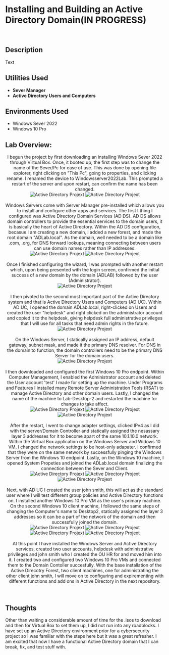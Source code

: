 <h1>Installing and Building an Active Directory Domain(IN PROGRESS)</h1>

<br />
<h2>Description</h2>
Text

<h2>Utilities Used</h2>

- <b>Sever Manager</b> 
- <b>Active Directory Users and Computers</b>

<h2>Environments Used </h2>

- </b>Windows Sever 2022</b>
- </b>Windows 10 Pro</b>

<h2>Lab Overview:</h2>

<p align="center">
I begun the project by first downloading an installing Windows Sever 2022 through Virtual Box. Once, it booted up, the first step was to change the name of the Sever/Pc for ease of use. This was done by opening file explorer, right clicking on "This Pc", going to properties, and clicking rename. I renamed the device to Windowsserver2022Lab. This prompted a restart of the server and upon restart, can confirm the name has been changed.<br/>
<img src="https://github.com/user-attachments/assets/6ff6a1b8-5f1d-494f-9f6d-d4dce962c462" alt="Active Directory Projext"/>
<img src="https://github.com/user-attachments/assets/fbfbb16a-8cb3-4058-a1fa-d48f11aadfdd" alt="Active Directory Projext"/>
<br />
<br />
Windows Servers come with Server Manager pre-installed which allows you to install and configure other apps and services. The first I thing I configured was Active Directory Domain Services (AD DS). AD DS allows domain controllers to provide the essential services to the domain users, it is basically the heart of Active Directory. Within the AD DS configuration, becasue I am creating a new domain, I added a new forest, and made the root domain "ADLab.local". As the domain, well needed to be a domain like .com, .org, for DNS forward lookups, meaning connecting between users can use domain names rather than IP addresses.<br/>
<img src="https://github.com/user-attachments/assets/0a7ad493-1d49-404e-9014-520f78dbbcd0" alt="Active Directory Projext"/>
<img src="https://github.com/user-attachments/assets/e22f6cbf-968f-49c9-b742-186dadb97445" alt="Active Directory Projext"/>
<br />
<br />
Once I finished configuring the wizard, I was prompted with another restart which, upon being presented with the login screen, confirmed the initial success of a new domain by the domain (ADLAB) followed by the user (Administrator).<br/>
<img src="https://github.com/user-attachments/assets/66b47822-159b-4823-b288-5f7ea0055b93" alt="Active Directory Projext"/>
<br />
<br />
I then pivoted to the second most important part of the Active Directory system and that is Active Directory Users and Computers (AD UC). Within AD UC, I opened the domain ADLab.local, right-clicked on Users and created the user "helpdesk" and right clicked on the administrator account and copied it to the helpdesk, giving helpdesk full administrative privileges that I will use for all tasks that need admin rights in the future.<br/>
<img src="https://github.com/user-attachments/assets/1bea91cb-7b8a-4e0c-bd0e-3c33f71d1fcf" alt="Active Directory Projext"/>
<br />
<br />
On the Windows Server, I statically assigned an IP address, default gateway, subnet mask, and made it the primary DNS resolver. For DNS in the domain to function, the domain controllers need to be the primary DNS Server for the domain users.<br/>
<img src="https://github.com/user-attachments/assets/fc1a5f20-f3b2-4313-81c6-f70120a00a00" alt="Active Directory Projext"/>
<br />
<br />
I then downloaded and configured the first Windows 10 Pro endpoint. Within Computer Management, I enabled the Administrator account and deleted the User account 'test' I made for setting up the machine. Under Programs and Features I installed many Remote Server Administration Tools (RSAT) to manage Active Directory and other domain users. Lastly, I changed the name of the machine to Lab-Desktop-2 and restarted the machine for changes to take affect.<br/>
<img src="https://github.com/user-attachments/assets/b2cbd210-0862-429b-a98d-3b670ea0bd9b" alt="Active Directory Projext"/>
<img src="https://github.com/user-attachments/assets/29cb2ce0-9689-48fe-9e87-81db81f34b78" alt="Active Directory Projext"/>
<img src="https://github.com/user-attachments/assets/eec79ddc-5d17-414f-ae5d-2a8935986f6a" alt="Active Directory Projext"/>
<br />
<br />
After the restart, I went to change adapter settings, clicked IPv4 as I did with the server/Domain Controller and statically assigned the nesassary layer 3 addresses for it to become apart of the same 10.1.10.0 network. Within the Virtual Box application on the Windows Server and Widows 10 VM, I changed the network settings to be host-only adapater. I confirmed that they were on the same network by successfully pinging the Windows Server from the Windows 10 endpoint. Lastly, on the Windows 10 machine, I opened System Propeties and joined the ADLab.local domain finalizing the connection between the Sever and Client.<br/>
<img src="https://github.com/user-attachments/assets/1c50f6d6-9a05-4cdc-9b8b-54947db711bf" alt="Active Directory Projext"/>
<img src="https://github.com/user-attachments/assets/2744ba93-5cd1-4595-80ef-e178263a1542" alt="Active Directory Projext"/>
<img src="https://github.com/user-attachments/assets/445c3324-b36d-4b6b-8c51-108b97b8eb3e" alt="Active Directory Projext"/>
<br />
<br />
Next, with AD UC I created the user john smith, this will act as the standard user where I will test different group policies and Active Directory functions on. I installed another Windows 10 Pro VM as the user's primary machine. On the second Windows 10 client machine, I followed the same steps of changing the Computer's name to Desktop2, statically assigned the layer 3 addresses so it can be a part of the network of the domain and then successfully joined the domain.<br/>
<img src="https://github.com/user-attachments/assets/b2977214-b297-4d4e-bef8-498a56584b35" alt="Active Directory Projext"/>
<img src="https://github.com/user-attachments/assets/a78f210f-14a8-4c0f-abc0-a3c6b104c935" alt="Active Directory Projext"/>
<img src="https://github.com/user-attachments/assets/fece4b68-a915-46d5-b40d-f6e027e60e2c" alt="Active Directory Projext"/>
 <img src="https://github.com/user-attachments/assets/10f99e0b-987d-41a1-ba98-3f298fc3f617" alt="Active Directory Projext"/>
<br />
<br />
At this point I have installed the Windows Server and Active Directory services, created two user accounts, helpdesk with administrative privileges and john smith who I created the OU HR for and moved him into it. I created two and configured two Windows 10 Pro VMs and connected them to the Domain Contoller succesfully. With the base installation of the Active Direcotry Forest, two client machines, one for administrating the other client john smith, I will move on to configuring and expirementing with different functions and add ons in Active Directory in the next repository.<br/>
<br />
<br />



<h2>Thoughts</h2>
Other than waiting a considerable amount of time for the .isos to download and then for Virtual Box to set them up, I did not run into any roadblocks. I have set up an Active Directory environment prior for a cybersecurity project so I was familiar with the steps here but it was a great refresher. I am excited that now I have a functional Active Directory domain that I can break, fix, and test stuff with.
<!--
 ```diff
- text in red
+ text in green
! text in orange
# text in gray
@@ text in purple (and bold)@@
```
--!>
